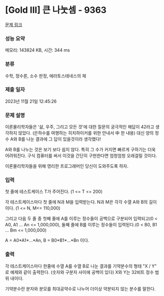 # [Gold III] 큰 나눗셈 - 9363 

[문제 링크](https://www.acmicpc.net/problem/9363) 

### 성능 요약

메모리: 143824 KB, 시간: 344 ms

### 분류

수학, 정수론, 소수 판정, 에라토스테네스의 체

### 제출 일자

2023년 11월 21일 12:45:26

### 문제 설명

<p>이론물리학자들은 '삶, 우주, 그리고 모든 것'에 대한 질문의 궁극적인 해답이 42라고 생각하지 않았다. (은하수를 여행하는 히치하이커를 위한 안내서 中 한 내용) 대신 양의 정수 A와 B를 나눈 결과에 그 답이 있을것이라 생각했다!</p>

<p>A와 B를 나누는 것은 보기 보다 쉽지 않다. 특히 그 수가 커지면 빠르게 구하기는 더욱 어려워진다. 구식 컴퓨터를 써서 이것을 간단히 구현한다면 엄청엄청 오래걸릴 것이다.</p>

<p>이론물리학자들을 위해 영리한 프로그래머인 당신이 도와주도록 하자.</p>

### 입력 

 <p>첫 줄에 테스트케이스 T가 주어진다. (1 <= T <= 200)</p>

<p>각 테스트케이스마다 첫 줄에 N과 M을 입력받는다. N과 M은 각각 수열 A와 B의 길이이다. (1 <= N, M<= 110,000)</p>

<p>그리고 다음 두 줄 중 첫째 줄에 A를 이루는 정수들이 공백으로 구분되어 입력되고(0 < A0, A1 … An <= 1,000,000), 둘째 줄에 B를 이루는 정수들이 입력된다.(0 < B0, B1 … Bm <= 1,000,000) </p>

<p>A = A0*A1*...*An, B = B0*B1*...*Bn 이다.</p>

### 출력 

 <p>각 테스트케이스마다 한줄에 수열 A를 수열 B로 나눈 결과를 기약분수의 형태 "X / Y" 로 예제와 같이 출력한다. (숫자와 구분자 사이에 공백이 있다) X와 Y는 32비트 정수 범위 내이다.</p>

<p>기약분수란 분자와 분모를 최대공약수로 나누어 더이상 약분되지 않는 분수를 말한다.</p>

